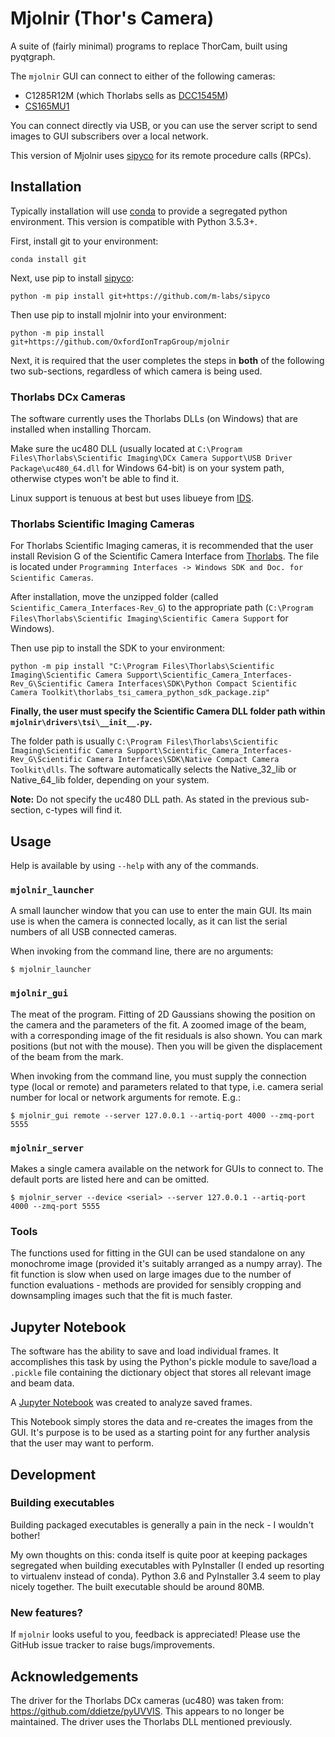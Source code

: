 # Mjolnir (Thor's Camera)

A suite of (fairly minimal) programs to replace ThorCam, built using pyqtgraph.

The `mjolnir` GUI can connect to either of the following cameras:
* C1285R12M (which Thorlabs sells as [DCC1545M](https://www.thorlabs.com/thorproduct.cfm?partnumber=DCC1545M))
* [CS165MU1](https://www.thorlabs.com/thorproduct.cfm?partnumber=CS165MU1)

You can connect directly via USB, or you can use the server script to send images to GUI subscribers over a local network.

This version of Mjolnir uses [sipyco](https://github.com/m-labs/sipyco) for its remote procedure calls (RPCs).


## Installation

Typically installation will use [conda](https://anaconda.org/) to provide a segregated python environment.
This version is compatible with Python 3.5.3+.

First, install git to your environment:

`conda install git`

Next, use pip to install [sipyco](https://github.com/m-labs/sipyco):

`python -m pip install git+https://github.com/m-labs/sipyco`

Then use pip to install mjolnir into your environment:

`python -m pip install git+https://github.com/OxfordIonTrapGroup/mjolnir`

Next, it is required that the user completes the steps in **both** of the following two sub-sections, regardless of which camera is being used.


### Thorlabs DCx Cameras

The software currently uses the Thorlabs DLLs (on Windows) that are installed when installing Thorcam.

Make sure the uc480 DLL (usually located at `C:\Program Files\Thorlabs\Scientific Imaging\DCx Camera Support\USB Driver Package\uc480_64.dll` for Windows 64-bit) is on your system path, otherwise ctypes won't be able to find it.

Linux support is tenuous at best but uses libueye from [IDS](https://en.ids-imaging.com/download-ueye-lin64.html).


### Thorlabs Scientific Imaging Cameras

For Thorlabs Scientific Imaging cameras, it is recommended that the user install Revision G of the Scientific Camera Interface from [Thorlabs](https://www.thorlabs.com/software_pages/ViewSoftwarePage.cfm?Code=ThorCam). The file is located under `Programming Interfaces -> Windows SDK and Doc. for Scientific Cameras`.

After installation, move the unzipped folder (called `Scientific_Camera_Interfaces-Rev_G`) to the appropriate path (`C:\Program Files\Thorlabs\Scientific Imaging\Scientific Camera Support` for Windows).

Then use pip to install the SDK to your environment:

`python -m pip install "C:\Program Files\Thorlabs\Scientific Imaging\Scientific Camera Support\Scientific_Camera_Interfaces-Rev_G\Scientific Camera Interfaces\SDK\Python Compact Scientific Camera Toolkit\thorlabs_tsi_camera_python_sdk_package.zip"`

**Finally, the user must specify the Scientific Camera DLL folder path within `mjolnir\drivers\tsi\__init__.py`.**

The folder path is usually `C:\Program Files\Thorlabs\Scientific Imaging\Scientific Camera Support\Scientific_Camera_Interfaces-Rev_G\Scientific Camera Interfaces\SDK\Native Compact Camera Toolkit\dlls`. The software automatically selects the Native_32_lib or Native_64_lib folder, depending on your system.

**Note:** Do not specify the uc480 DLL path. As stated in the previous sub-section, c-types will find it.


## Usage

Help is available by using `--help` with any of the commands.


### `mjolnir_launcher`

A small launcher window that you can use to enter the main GUI.
Its main use is when the camera is connected locally, as it can list the serial numbers of all USB connected cameras.

When invoking from the command line, there are no arguments:

`$ mjolnir_launcher`


### `mjolnir_gui`

The meat of the program.
Fitting of 2D Gaussians showing the position on the camera and the parameters of the fit.
A zoomed image of the beam, with a corresponding image of the fit residuals is also shown.
You can mark positions (but not with the mouse).
Then you will be given the displacement of the beam from the mark.

When invoking from the command line, you must supply the connection type (local or remote) and parameters related to that type, i.e. camera serial number for local or network arguments for remote. E.g.:

`$ mjolnir_gui remote --server 127.0.0.1 --artiq-port 4000 --zmq-port 5555`


### `mjolnir_server`

Makes a single camera available on the network for GUIs to connect to.
The default ports are listed here and can be omitted.

`$ mjolnir_server --device <serial> --server 127.0.0.1 --artiq-port 4000 --zmq-port 5555`


### Tools

The functions used for fitting in the GUI can be used standalone on any monochrome image (provided it's suitably arranged as a numpy array).
The fit function is slow when used on large images due to the number of function evaluations - methods are provided for sensibly cropping and downsampling images such that the fit is much faster.


## Jupyter Notebook

The software has the ability to save and load individual frames.
It accomplishes this task by using the Python's pickle module to save/load a `.pickle` file containing the dictionary object that stores all relevant image and beam data.

A [Jupyter Notebook](https://github.com/OregonIons/mjolnir-frame-analyzer) was created to analyze saved frames.

This Notebook simply stores the data and re-creates the images from the GUI. It's purpose is to be used as a starting point for any further analysis that the user may want to perform.


## Development

### Building executables

Building packaged executables is generally a pain in the neck - I wouldn't bother!

My own thoughts on this: conda itself is quite poor at keeping packages segregated when building executables with PyInstaller (I ended up resorting to virtualenv instead of conda).
Python 3.6 and PyInstaller 3.4 seem to play nicely together.
The built executable should be around 80MB.


### New features?

If `mjolnir` looks useful to you, feedback is appreciated!
Please use the GitHub issue tracker to raise bugs/improvements.


## Acknowledgements

The driver for the Thorlabs DCx cameras (uc480) was taken from: <https://github.com/ddietze/pyUVVIS>.
This appears to no longer be maintained.
The driver uses the Thorlabs DLL mentioned previously.
